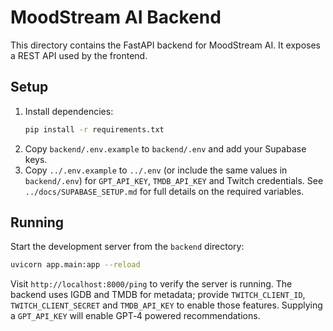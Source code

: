 # MoodStream AI Backend

This directory contains the FastAPI backend for MoodStream AI. It exposes a REST
API used by the frontend.

## Setup

1. Install dependencies:
   ```bash
   pip install -r requirements.txt
   ```
2. Copy `backend/.env.example` to `backend/.env` and add your Supabase keys.
3. Copy `../.env.example` to `../.env` (or include the same values in
   `backend/.env`) for `GPT_API_KEY`, `TMDB_API_KEY` and Twitch credentials.
   See `../docs/SUPABASE_SETUP.md` for full details on the required variables.

## Running

Start the development server from the `backend` directory:

```bash
uvicorn app.main:app --reload
```

Visit `http://localhost:8000/ping` to verify the server is running. The backend
uses IGDB and TMDB for metadata; provide `TWITCH_CLIENT_ID`,
`TWITCH_CLIENT_SECRET` and `TMDB_API_KEY` to enable those features. Supplying a
`GPT_API_KEY` will enable GPT‑4 powered recommendations.
